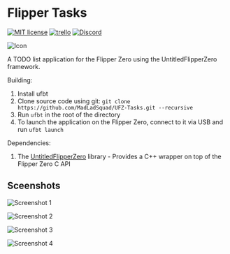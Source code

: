 # Flipper Tasks

[![MIT license](https://img.shields.io/badge/License-MIT-blue.svg)](https://lbesson.mit-license.org/)
[![trello](https://img.shields.io/badge/Trello-UDE-blue])](https://trello.com/b/HmfuRY2K/untitleddesktop)
[![Discord](https://img.shields.io/discord/717037253292982315.svg?label=&logo=discord&logoColor=ffffff&color=7389D8&labelColor=6A7EC2)](https://discord.gg/4wgH8ZE)

![Icon](https://raw.githubusercontent.com/MadLadSquad/FlipperTasks/master/readme-icon.png)

A TODO list application for the Flipper Zero using the UntitledFlipperZero framework.

Building:
1. Install ufbt
1. Clone source code using git: `git clone https://github.com/MadLadSquad/UFZ-Tasks.git --recursive`
1. Run `ufbt` in the root of the directory
1. To launch the application on the Flipper Zero, connect to it via USB and run `ufbt launch` 

Dependencies:
1. The [UntitledFlipperZero](https://github.com/MadLadSquad/UntitledFlipperZero) library - Provides a C++ wrapper on top of the Flipper Zero C API

## Sceenshots

![Screenshot 1](https://raw.githubusercontent.com/MadLadSquad/FlipperTasks/master/showcase/flipper1.png)

![Screenshot 2](https://raw.githubusercontent.com/MadLadSquad/FlipperTasks/master/showcase/flipper2.png)

![Screenshot 3](https://raw.githubusercontent.com/MadLadSquad/FlipperTasks/master/showcase/flipper3.png)

![Screenshot 4](https://raw.githubusercontent.com/MadLadSquad/FlipperTasks/master/showcase/flipper4.png)
